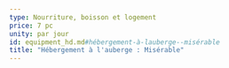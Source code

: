 ```yaml
---
type: Nourriture, boisson et logement
price: 7 pc
unity: par jour
id: equipment_hd.md#hébergement-à-lauberge--misérable
title: "Hébergement à l'auberge : Misérable"
---
```


